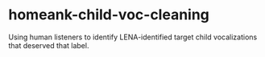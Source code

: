 # homeank-child-voc-cleaning
Using human listeners to identify LENA-identified target child vocalizations that deserved that label.

